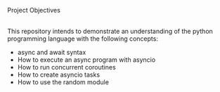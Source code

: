 Project Objectives<br><br>

This repository intends to demonstrate an understanding of the python programming language with the following concepts:<br>
* async and await syntax<br>
* How to execute an async program with asyncio<br>
* How to run concurrent coroutines<br>
* How to create asyncio tasks<br>
* How to use the random module<br>


